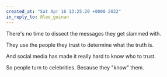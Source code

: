 ```yaml
---
created_at: "Sat Apr 16 13:25:20 +0000 2022"
in_reply_to: @leo_guinan
---
```


There's no time to dissect the messages they get slammed with. 

They use the people they trust to determine what the truth is.

And social media has made it really hard to know who to trust.

So people turn to celebrities. Because they "know" them.